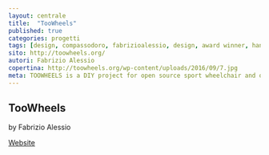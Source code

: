 ```yaml
---
layout: centrale
title:  "TooWheels"
published: true
categories: progetti
tags: [design, compassodoro, fabrizioalessio, design, award winner, handychair, opensource, lasercut, mobility, transportation]
sito: http://toowheels.org/
autori: Fabrizio Alessio
copertina: http://toowheels.org/wp-content/uploads/2016/09/7.jpg
meta: TOOWHEELS is a DIY project for open source sport wheelchair and other devices!
---
```

## TooWheels
by Fabrizio Alessio

[Website](http://toowheels.org/wp-content/uploads/2016/09/7.jpg)
